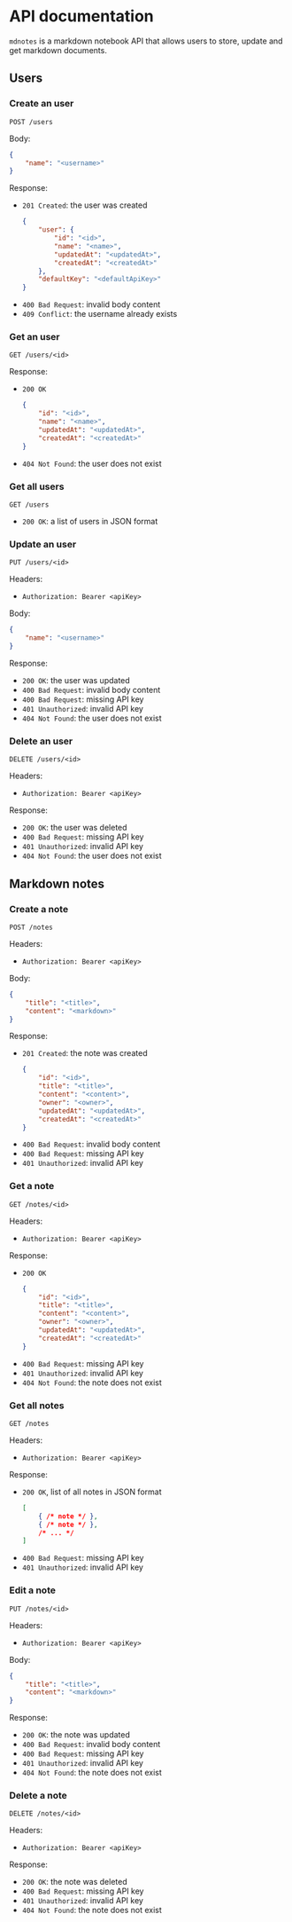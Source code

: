 # API documentation

`mdnotes` is a markdown notebook API that allows users to store, update and get 
markdown documents.

## Users

### Create an user

`POST /users`

Body:

```json
{
    "name": "<username>"
}
```

Response:

- `201 Created`: the user was created
    ```json
    {   
        "user": {
            "id": "<id>",
            "name": "<name>",
            "updatedAt": "<updatedAt>",
            "createdAt": "<createdAt>"
        },
        "defaultKey": "<defaultApiKey>"
    }
    ```
- `400 Bad Request`: invalid body content
- `409 Conflict`: the username already exists

### Get an user

`GET /users/<id>`

Response:

- `200 OK`
    ```json
    {   
        "id": "<id>",
        "name": "<name>",
        "updatedAt": "<updatedAt>",
        "createdAt": "<createdAt>" 
    }
    ```
- `404 Not Found`: the user does not exist

### Get all users

`GET /users`

- `200 OK`: a list of users in JSON format

### Update an user

`PUT /users/<id>`

Headers:

- `Authorization: Bearer <apiKey>`

Body:

```json
{
    "name": "<username>"
}
```

Response:

- `200 OK`: the user was updated
- `400 Bad Request`: invalid body content
- `400 Bad Request`: missing API key
- `401 Unauthorized`: invalid API key
- `404 Not Found`: the user does not exist

### Delete an user

`DELETE /users/<id>`

Headers:

- `Authorization: Bearer <apiKey>`

Response:

- `200 OK`: the user was deleted
- `400 Bad Request`: missing API key
- `401 Unauthorized`: invalid API key
- `404 Not Found`: the user does not exist

## Markdown notes

### Create a note

`POST /notes`

Headers:

- `Authorization: Bearer <apiKey>`

Body:

```json
{
    "title": "<title>",
    "content": "<markdown>"
}
```

Response:

- `201 Created`: the note was created
    ```json
    {   
        "id": "<id>",
        "title": "<title>",
        "content": "<content>",
        "owner": "<owner>",
        "updatedAt": "<updatedAt>",
        "createdAt": "<createdAt>"
    }
    ```
- `400 Bad Request`: invalid body content
- `400 Bad Request`: missing API key
- `401 Unauthorized`: invalid API key


### Get a note

`GET /notes/<id>`

Headers:

- `Authorization: Bearer <apiKey>`

Response:

- `200 OK`
    ```json
    {   
        "id": "<id>",
        "title": "<title>",
        "content": "<content>",
        "owner": "<owner>",
        "updatedAt": "<updatedAt>",
        "createdAt": "<createdAt>"
    }
    ```
- `400 Bad Request`: missing API key
- `401 Unauthorized`: invalid API key
- `404 Not Found`: the note does not exist

### Get all notes

`GET /notes`

Headers:

- `Authorization: Bearer <apiKey>`

Response:

- `200 OK`, list of all notes in JSON format
    ```json
    [
        { /* note */ },
        { /* note */ },
        /* ... */
    ]
    ```
- `400 Bad Request`: missing API key
- `401 Unauthorized`: invalid API key

### Edit a note

`PUT /notes/<id>`

Headers:

- `Authorization: Bearer <apiKey>`

Body:

```json
{
    "title": "<title>",
    "content": "<markdown>"
}
```

Response:

- `200 OK`: the note was updated
- `400 Bad Request`: invalid body content
- `400 Bad Request`: missing API key
- `401 Unauthorized`: invalid API key
- `404 Not Found`: the note does not exist

### Delete a note

`DELETE /notes/<id>`

Headers:

- `Authorization: Bearer <apiKey>`

Response:

- `200 OK`: the note was deleted
- `400 Bad Request`: missing API key
- `401 Unauthorized`: invalid API key
- `404 Not Found`: the note does not exist